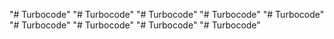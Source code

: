 "# Turbocode" 
"# Turbocode" 
"# Turbocode" 
"# Turbocode" 
"# Turbocode" 
"# Turbocode" 
"# Turbocode" 
"# Turbocode" 
"# Turbocode" 
